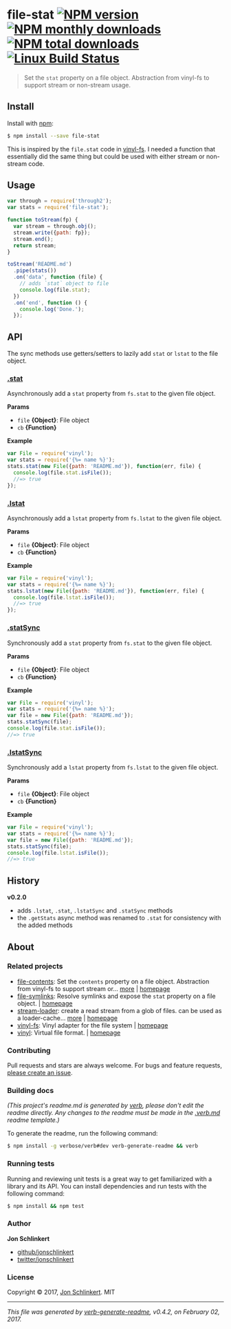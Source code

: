 # file-stat [![NPM version](https://img.shields.io/npm/v/file-stat.svg?style=flat)](https://www.npmjs.com/package/file-stat) [![NPM monthly downloads](https://img.shields.io/npm/dm/file-stat.svg?style=flat)](https://npmjs.org/package/file-stat)  [![NPM total downloads](https://img.shields.io/npm/dt/file-stat.svg?style=flat)](https://npmjs.org/package/file-stat) [![Linux Build Status](https://img.shields.io/travis/jonschlinkert/file-stat.svg?style=flat&label=Travis)](https://travis-ci.org/jonschlinkert/file-stat)

> Set the `stat` property on a file object. Abstraction from vinyl-fs to support stream or non-stream usage.

## Install

Install with [npm](https://www.npmjs.com/):

```sh
$ npm install --save file-stat
```

This is inspired by the `file.stat` code in [vinyl-fs](http://github.com/wearefractal/vinyl-fs). I needed a function that essentially did the same thing but could be used with either stream or non-stream code.

## Usage

```js
var through = require('through2');
var stats = require('file-stat');

function toStream(fp) {
  var stream = through.obj();
  stream.write({path: fp});
  stream.end();
  return stream;
}

toStream('README.md')
  .pipe(stats())
  .on('data', function (file) {
    // adds `stat` object to file
    console.log(file.stat);
  })
  .on('end', function () {
    console.log('Done.');
  });

```

## API

The sync methods use getters/setters to lazily add `stat` or `lstat` to the file object.

### [.stat](index.js#L28)

Asynchronously add a `stat` property from `fs.stat` to the given file object.

**Params**

* `file` **{Object}**: File object
* `cb` **{Function}**

**Example**

```js
var File = require('vinyl');
var stats = require('{%= name %}');
stats.stat(new File({path: 'README.md'}), function(err, file) {
  console.log(file.stat.isFile());
  //=> true
});
```

### [.lstat](index.js#L58)

Asynchronously add a `lstat` property from `fs.lstat` to the given file object.

**Params**

* `file` **{Object}**: File object
* `cb` **{Function}**

**Example**

```js
var File = require('vinyl');
var stats = require('{%= name %}');
stats.lstat(new File({path: 'README.md'}), function(err, file) {
  console.log(file.lstat.isFile());
  //=> true
});
```

### [.statSync](index.js#L90)

Synchronously add a `stat` property from `fs.stat` to the given file object.

**Params**

* `file` **{Object}**: File object
* `cb` **{Function}**

**Example**

```js
var File = require('vinyl');
var stats = require('{%= name %}');
var file = new File({path: 'README.md'});
stats.statSync(file);
console.log(file.stat.isFile());
//=> true
```

### [.lstatSync](index.js#L127)

Synchronously add a `lstat` property from `fs.lstat` to the given file object.

**Params**

* `file` **{Object}**: File object
* `cb` **{Function}**

**Example**

```js
var File = require('vinyl');
var stats = require('{%= name %}');
var file = new File({path: 'README.md'});
stats.statSync(file);
console.log(file.lstat.isFile());
//=> true
```

## History

**v0.2.0**

* adds `.lstat`, `.stat`, `.lstatSync` and `.statSync` methods
* the `.getStats` async method was renamed to `.stat` for consistency with the added methods

## About

### Related projects

* [file-contents](https://www.npmjs.com/package/file-contents): Set the `contents` property on a file object. Abstraction from vinyl-fs to support stream or… [more](https://github.com/jonschlinkert/file-contents) | [homepage](https://github.com/jonschlinkert/file-contents "Set the `contents` property on a file object. Abstraction from vinyl-fs to support stream or non-stream usage.")
* [file-symlinks](https://www.npmjs.com/package/file-symlinks): Resolve symlinks and expose the `stat` property on a file object. | [homepage](https://github.com/jonschlinkert/file-symlinks "Resolve symlinks and expose the `stat` property on a file object.")
* [stream-loader](https://www.npmjs.com/package/stream-loader): create a read stream from a glob of files. can be used as a loader-cache… [more](https://github.com/jonschlinkert/stream-loader) | [homepage](https://github.com/jonschlinkert/stream-loader "create a read stream from a glob of files. can be used as a loader-cache loader, or by itself as an a-la-carte replacement or addition to vinyl src.")
* [vinyl-fs](https://www.npmjs.com/package/vinyl-fs): Vinyl adapter for the file system | [homepage](http://github.com/wearefractal/vinyl-fs "Vinyl adapter for the file system")
* [vinyl](https://www.npmjs.com/package/vinyl): Virtual file format. | [homepage](https://github.com/gulpjs/vinyl#readme "Virtual file format.")

### Contributing

Pull requests and stars are always welcome. For bugs and feature requests, [please create an issue](../../issues/new).

### Building docs

_(This project's readme.md is generated by [verb](https://github.com/verbose/verb-generate-readme), please don't edit the readme directly. Any changes to the readme must be made in the [.verb.md](.verb.md) readme template.)_

To generate the readme, run the following command:

```sh
$ npm install -g verbose/verb#dev verb-generate-readme && verb
```

### Running tests

Running and reviewing unit tests is a great way to get familiarized with a library and its API. You can install dependencies and run tests with the following command:

```sh
$ npm install && npm test
```

### Author

**Jon Schlinkert**

* [github/jonschlinkert](https://github.com/jonschlinkert)
* [twitter/jonschlinkert](https://twitter.com/jonschlinkert)

### License

Copyright © 2017, [Jon Schlinkert](https://github.com/jonschlinkert).
MIT

***

_This file was generated by [verb-generate-readme](https://github.com/verbose/verb-generate-readme), v0.4.2, on February 02, 2017._